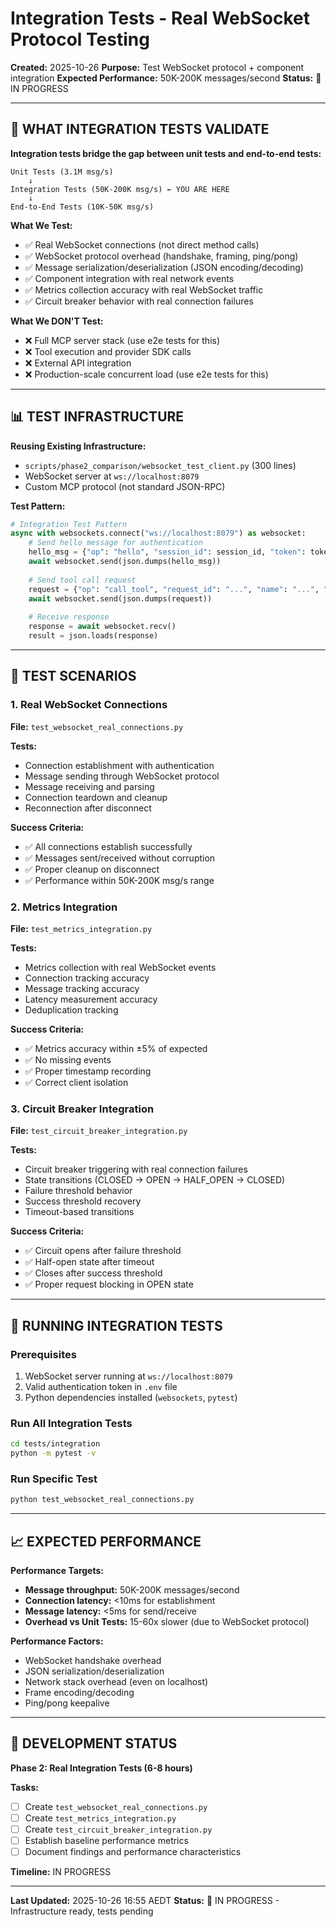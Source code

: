 # Integration Tests - Real WebSocket Protocol Testing

**Created:** 2025-10-26
**Purpose:** Test WebSocket protocol + component integration
**Expected Performance:** 50K-200K messages/second
**Status:** 🔄 IN PROGRESS

---

## 🎯 **WHAT INTEGRATION TESTS VALIDATE**

**Integration tests bridge the gap between unit tests and end-to-end tests:**

```
Unit Tests (3.1M msg/s)
    ↓
Integration Tests (50K-200K msg/s) ← YOU ARE HERE
    ↓
End-to-End Tests (10K-50K msg/s)
```

**What We Test:**
- ✅ Real WebSocket connections (not direct method calls)
- ✅ WebSocket protocol overhead (handshake, framing, ping/pong)
- ✅ Message serialization/deserialization (JSON encoding/decoding)
- ✅ Component integration with real network events
- ✅ Metrics collection accuracy with real WebSocket traffic
- ✅ Circuit breaker behavior with real connection failures

**What We DON'T Test:**
- ❌ Full MCP server stack (use e2e tests for this)
- ❌ Tool execution and provider SDK calls
- ❌ External API integration
- ❌ Production-scale concurrent load (use e2e tests for this)

---

## 📊 **TEST INFRASTRUCTURE**

**Reusing Existing Infrastructure:**
- `scripts/phase2_comparison/websocket_test_client.py` (300 lines)
- WebSocket server at `ws://localhost:8079`
- Custom MCP protocol (not standard JSON-RPC)

**Test Pattern:**
```python
# Integration Test Pattern
async with websockets.connect("ws://localhost:8079") as websocket:
    # Send hello message for authentication
    hello_msg = {"op": "hello", "session_id": session_id, "token": token}
    await websocket.send(json.dumps(hello_msg))
    
    # Send tool call request
    request = {"op": "call_tool", "request_id": "...", "name": "...", "arguments": {...}}
    await websocket.send(json.dumps(request))
    
    # Receive response
    response = await websocket.recv()
    result = json.loads(response)
```

---

## 🧪 **TEST SCENARIOS**

### **1. Real WebSocket Connections**
**File:** `test_websocket_real_connections.py`

**Tests:**
- Connection establishment with authentication
- Message sending through WebSocket protocol
- Message receiving and parsing
- Connection teardown and cleanup
- Reconnection after disconnect

**Success Criteria:**
- ✅ All connections establish successfully
- ✅ Messages sent/received without corruption
- ✅ Proper cleanup on disconnect
- ✅ Performance within 50K-200K msg/s range

### **2. Metrics Integration**
**File:** `test_metrics_integration.py`

**Tests:**
- Metrics collection with real WebSocket events
- Connection tracking accuracy
- Message tracking accuracy
- Latency measurement accuracy
- Deduplication tracking

**Success Criteria:**
- ✅ Metrics accuracy within ±5% of expected
- ✅ No missing events
- ✅ Proper timestamp recording
- ✅ Correct client isolation

### **3. Circuit Breaker Integration**
**File:** `test_circuit_breaker_integration.py`

**Tests:**
- Circuit breaker triggering with real connection failures
- State transitions (CLOSED → OPEN → HALF_OPEN → CLOSED)
- Failure threshold behavior
- Success threshold recovery
- Timeout-based transitions

**Success Criteria:**
- ✅ Circuit opens after failure threshold
- ✅ Half-open state after timeout
- ✅ Closes after success threshold
- ✅ Proper request blocking in OPEN state

---

## 🚀 **RUNNING INTEGRATION TESTS**

### **Prerequisites**
1. WebSocket server running at `ws://localhost:8079`
2. Valid authentication token in `.env` file
3. Python dependencies installed (`websockets`, `pytest`)

### **Run All Integration Tests**
```bash
cd tests/integration
python -m pytest -v
```

### **Run Specific Test**
```bash
python test_websocket_real_connections.py
```

---

## 📈 **EXPECTED PERFORMANCE**

**Performance Targets:**
- **Message throughput:** 50K-200K messages/second
- **Connection latency:** <10ms for establishment
- **Message latency:** <5ms for send/receive
- **Overhead vs Unit Tests:** 15-60x slower (due to WebSocket protocol)

**Performance Factors:**
- WebSocket handshake overhead
- JSON serialization/deserialization
- Network stack overhead (even on localhost)
- Frame encoding/decoding
- Ping/pong keepalive

---

## 🔄 **DEVELOPMENT STATUS**

**Phase 2: Real Integration Tests (6-8 hours)**

**Tasks:**
- [ ] Create `test_websocket_real_connections.py`
- [ ] Create `test_metrics_integration.py`
- [ ] Create `test_circuit_breaker_integration.py`
- [ ] Establish baseline performance metrics
- [ ] Document findings and performance characteristics

**Timeline:** IN PROGRESS

---

**Last Updated:** 2025-10-26 16:55 AEDT
**Status:** 🔄 IN PROGRESS - Infrastructure ready, tests pending

